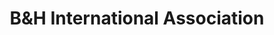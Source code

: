---
title: "B&H International Association"
url: /camden/bandh-international-association/
shop: car repair
---